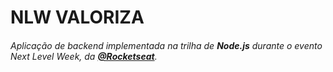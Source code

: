 # NLW VALORIZA

###### Aplicação de backend implementada na trilha de **Node.js** durante o evento Next Level Week, da **[@Rocketseat](https://github.com/Rocketseat)**.
